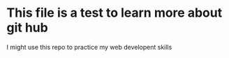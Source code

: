 # This file is a test to learn more about git hub

I might use this repo to practice my web developent skills
